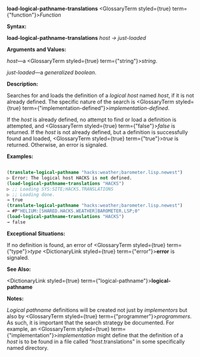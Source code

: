 **load-logical-pathname-translations** <GlossaryTerm styled={true} term={"function"}><i>Function</i></GlossaryTerm> 



**Syntax:** 



**load-logical-pathname-translations** *host → just-loaded* 



**Arguments and Values:** 



*host*—a <GlossaryTerm styled={true} term={"string"}><i>string</i></GlossaryTerm>. 



*just-loaded*—a *generalized boolean*. 



**Description:** 



Searches for and loads the definition of a *logical host* named *host*, if it is not already defined. The specific nature of the search is <GlossaryTerm styled={true} term={"implementation-defined"}><i>implementation-defined</i></GlossaryTerm>. 







 



 



If the *host* is already defined, no attempt to find or load a definition is attempted, and <GlossaryTerm styled={true} term={"false"}><i>false</i></GlossaryTerm> is returned. If the *host* is not already defined, but a definition is successfully found and loaded, <GlossaryTerm styled={true} term={"true"}><i>true</i></GlossaryTerm> is returned. Otherwise, an error is signaled. 



**Examples:**
```lisp

(translate-logical-pathname "hacks:weather;barometer.lisp.newest") 
▷ Error: The logical host HACKS is not defined. 
(load-logical-pathname-translations "HACKS") 
▷ ;; Loading SYS:SITE;HACKS.TRANSLATIONS 
▷ ;; Loading done. 
→ true 
(translate-logical-pathname "hacks:weather;barometer.lisp.newest") 
→ #P"HELIUM:[SHARED.HACKS.WEATHER]BAROMETER.LSP;0" 
(load-logical-pathname-translations "HACKS") 
→ false 

```
**Exceptional Situations:** 



If no definition is found, an error of <GlossaryTerm styled={true} term={"type"}><i>type</i></GlossaryTerm> <DictionaryLink styled={true} term={"error"}><b>error</b></DictionaryLink> is signaled. 



**See Also:** 



<DictionaryLink styled={true} term={"logical-pathname"}><b>logical-pathname</b></DictionaryLink> 



**Notes:** 



*Logical pathname* definitions will be created not just by *implementors* but also by <GlossaryTerm styled={true} term={"programmer"}><i>programmers</i></GlossaryTerm>. As such, it is important that the search strategy be documented. For example, an <GlossaryTerm styled={true} term={"implementation"}><i>implementation</i></GlossaryTerm> might define that the definition of a *host* is to be found in a file called “*host*.translations” in some specifically named directory. 



